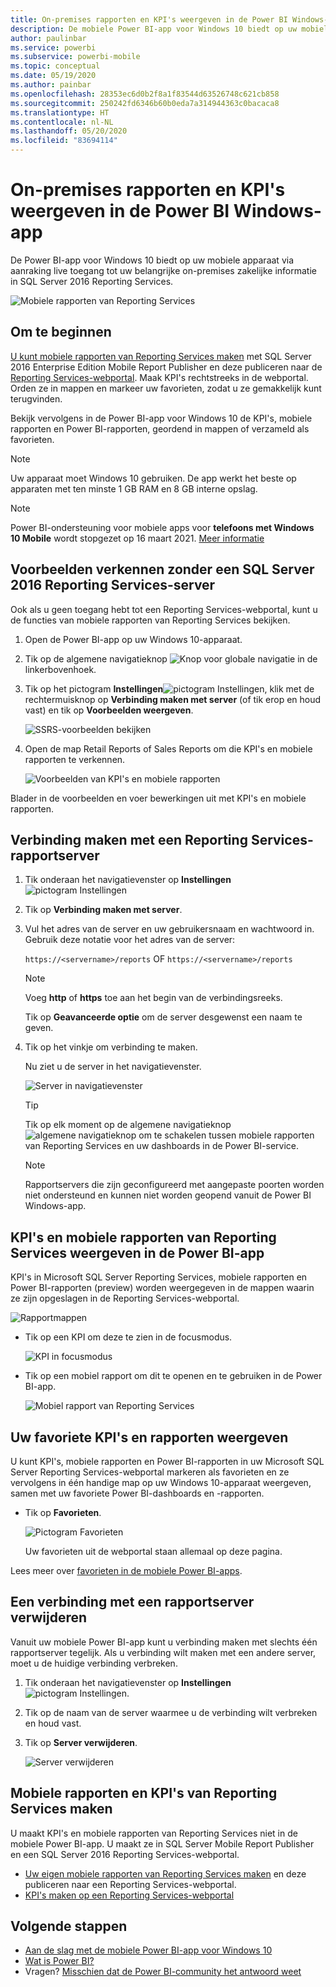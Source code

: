 ```yaml
---
title: On-premises rapporten en KPI's weergeven in de Power BI Windows-app
description: De mobiele Power BI-app voor Windows 10 biedt op uw mobiele apparaat via aanraking live toegang tot uw belangrijke on-premises zakelijke informatie.
author: paulinbar
ms.service: powerbi
ms.subservice: powerbi-mobile
ms.topic: conceptual
ms.date: 05/19/2020
ms.author: painbar
ms.openlocfilehash: 28353ec6d0b2f8a1f83544d63526748c621cb858
ms.sourcegitcommit: 250242fd6346b60b0eda7a314944363c0bacaca8
ms.translationtype: HT
ms.contentlocale: nl-NL
ms.lasthandoff: 05/20/2020
ms.locfileid: "83694114"
---
```

# <a name="view-on-premises-reports-and-kpis-in-the-power-bi-windows-app"></a>On-premises rapporten en KPI's weergeven in de Power BI Windows-app
De Power BI-app voor Windows 10 biedt op uw mobiele apparaat via aanraking live toegang tot uw belangrijke on-premises zakelijke informatie in SQL Server 2016 Reporting Services. 

![Mobiele rapporten van Reporting Services](media/mobile-app-windows-10-ssrs-kpis-mobile-reports/power-bi-ssrs-mobile-report.png)

## <a name="first-things-first"></a>Om te beginnen
[U kunt mobiele rapporten van Reporting Services maken](/sql/reporting-services/mobile-reports/create-mobile-reports-with-sql-server-mobile-report-publisher) met SQL Server 2016 Enterprise Edition Mobile Report Publisher en deze publiceren naar de [Reporting Services-webportal](/sql/reporting-services/web-portal-ssrs-native-mode). Maak KPI's rechtstreeks in de webportal. Orden ze in mappen en markeer uw favorieten, zodat u ze gemakkelijk kunt terugvinden. 

Bekijk vervolgens in de Power BI-app voor Windows 10 de KPI's, mobiele rapporten en Power BI-rapporten, geordend in mappen of verzameld als favorieten. 

> [!NOTE]
> Uw apparaat moet Windows 10 gebruiken. De app werkt het beste op apparaten met ten minste 1 GB RAM en 8 GB interne opslag.

>[!NOTE]
>Power BI-ondersteuning voor mobiele apps voor **telefoons met Windows 10 Mobile** wordt stopgezet op 16 maart 2021. [Meer informatie](https://go.microsoft.com/fwlink/?linkid=2121400)

## <a name="explore-samples-without-a-sql-server-2016-reporting-services-server"></a>Voorbeelden verkennen zonder een SQL Server 2016 Reporting Services-server
Ook als u geen toegang hebt tot een Reporting Services-webportal, kunt u de functies van mobiele rapporten van Reporting Services bekijken.

1. Open de Power BI-app op uw Windows 10-apparaat.
2. Tik op de algemene navigatieknop ![Knop voor globale navigatie](media/mobile-app-windows-10-ssrs-kpis-mobile-reports/powerbi_windows10_options_icon.png) in de linkerbovenhoek.
3. Tik op het pictogram **Instellingen**![pictogram Instellingen](media/mobile-app-windows-10-ssrs-kpis-mobile-reports/power-bi-settings-icon.png), klik met de rechtermuisknop op **Verbinding maken met server** (of tik erop en houd vast) en tik op **Voorbeelden weergeven**.
   
   ![SSRS-voorbeelden bekijken](media/mobile-app-windows-10-ssrs-kpis-mobile-reports/power-bi-win10-connect-ssrs-samples.png)
4. Open de map Retail Reports of Sales Reports om die KPI's en mobiele rapporten te verkennen.
   
   ![Voorbeelden van KPI's en mobiele rapporten](media/mobile-app-windows-10-ssrs-kpis-mobile-reports/power-bi-win10-ssrs-sample-kpis.png)

Blader in de voorbeelden en voer bewerkingen uit met KPI's en mobiele rapporten.

## <a name="connect-to-a-reporting-services-report-server"></a>Verbinding maken met een Reporting Services-rapportserver
1. Tik onderaan het navigatievenster op **Instellingen** ![pictogram Instellingen](media/mobile-app-windows-10-ssrs-kpis-mobile-reports/power-bi-settings-icon.png)
2. Tik op **Verbinding maken met server**.
3. Vul het adres van de server en uw gebruikersnaam en wachtwoord in. Gebruik deze notatie voor het adres van de server:
   
     `https://<servername>/reports` OF  `https://<servername>/reports`
   
   > [!NOTE]
   > Voeg **http** of **https** toe aan het begin van de verbindingsreeks.
   > 
   > 
   
    Tik op **Geavanceerde optie** om de server desgewenst een naam te geven.
4. Tik op het vinkje om verbinding te maken. 
   
   Nu ziet u de server in het navigatievenster.
   
   ![Server in navigatievenster](media/mobile-app-windows-10-ssrs-kpis-mobile-reports/power-bi-ssrs-mobile-report-server.png)
   
   >[!TIP]
   >Tik op elk moment op de algemene navigatieknop ![algemene navigatieknop](media/mobile-app-windows-10-ssrs-kpis-mobile-reports/powerbi_windows10_options_icon.png) om te schakelen tussen mobiele rapporten van Reporting Services en uw dashboards in de Power BI-service. 
   > 

   >[!NOTE]
   >Rapportservers die zijn geconfigureerd met aangepaste poorten worden niet ondersteund en kunnen niet worden geopend vanuit de Power BI Windows-app. 

## <a name="view-reporting-services-kpis-and-mobile-reports-in-the-power-bi-app"></a>KPI's en mobiele rapporten van Reporting Services weergeven in de Power BI-app
KPI's in Microsoft SQL Server Reporting Services, mobiele rapporten en Power BI-rapporten (preview) worden weergegeven in de mappen waarin ze zijn opgeslagen in de Reporting Services-webportal.

![Rapportmappen](media/mobile-app-windows-10-ssrs-kpis-mobile-reports/power-bi-ssrs-mobile-report-folders.png)

* Tik op een KPI om deze te zien in de focusmodus.
  
    ![KPI in focusmodus](media/mobile-app-windows-10-ssrs-kpis-mobile-reports/power-bi-ssrs-mobile-report-kpis.png)
* Tik op een mobiel rapport om dit te openen en te gebruiken in de Power BI-app.
  
    ![Mobiel rapport van Reporting Services](media/mobile-app-windows-10-ssrs-kpis-mobile-reports/power-bi-ssrs-mobile-report.png)

## <a name="view-your-favorite-kpis-and-reports"></a>Uw favoriete KPI's en rapporten weergeven
U kunt KPI's, mobiele rapporten en Power BI-rapporten in uw Microsoft SQL Server Reporting Services-webportal markeren als favorieten en ze vervolgens in één handige map op uw Windows 10-apparaat weergeven, samen met uw favoriete Power BI-dashboards en -rapporten.

* Tik op **Favorieten**.
  
   ![Pictogram Favorieten](media/mobile-app-windows-10-ssrs-kpis-mobile-reports/power-bi-ssrs-mobile-report-favorite-menu.png)
  
   Uw favorieten uit de webportal staan allemaal op deze pagina.
  
Lees meer over [favorieten in de mobiele Power BI-apps](mobile-apps-favorites.md).

## <a name="remove-a-connection-to-a-report-server"></a>Een verbinding met een rapportserver verwijderen
Vanuit uw mobiele Power BI-app kunt u verbinding maken met slechts één rapportserver tegelijk. Als u verbinding wilt maken met een andere server, moet u de huidige verbinding verbreken.

1. Tik onderaan het navigatievenster op **Instellingen** ![pictogram Instellingen](media/mobile-app-windows-10-ssrs-kpis-mobile-reports/power-bi-settings-icon.png).
2. Tik op de naam van de server waarmee u de verbinding wilt verbreken en houd vast.
3. Tik op **Server verwijderen**.
   
    ![Server verwijderen](media/mobile-app-windows-10-ssrs-kpis-mobile-reports/power-bi-windows-10-ssrs-remove-server-menu.png)

## <a name="create-reporting-services-mobile-reports-and-kpis"></a>Mobiele rapporten en KPI's van Reporting Services maken
U maakt KPI's en mobiele rapporten van Reporting Services niet in de mobiele Power BI-app. U maakt ze in SQL Server Mobile Report Publisher en een SQL Server 2016 Reporting Services-webportal.

* [Uw eigen mobiele rapporten van Reporting Services maken](/sql/reporting-services/mobile-reports/create-mobile-reports-with-sql-server-mobile-report-publisher) en deze publiceren naar een Reporting Services-webportal.
* [KPI's maken op een Reporting Services-webportal](/sql/reporting-services/working-with-kpis-in-reporting-services)

## <a name="next-steps"></a>Volgende stappen
* [Aan de slag met de mobiele Power BI-app voor Windows 10](mobile-windows-10-phone-app-get-started.md)  
* [Wat is Power BI?](../../fundamentals/power-bi-overview.md)  
* Vragen? [Misschien dat de Power BI-community het antwoord weet](https://community.powerbi.com/)
